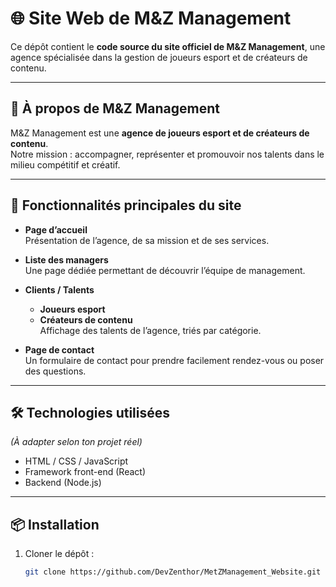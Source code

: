 # 🌐 Site Web de M&Z Management

Ce dépôt contient le **code source du site officiel de M&Z Management**, une agence spécialisée dans la gestion de joueurs esport et de créateurs de contenu.

---

## 📝 À propos de M&Z Management  
M&Z Management est une **agence de joueurs esport et de créateurs de contenu**.  
Notre mission : accompagner, représenter et promouvoir nos talents dans le milieu compétitif et créatif.

---

## 🚀 Fonctionnalités principales du site  

- **Page d’accueil**  
  Présentation de l’agence, de sa mission et de ses services.  

- **Liste des managers**  
  Une page dédiée permettant de découvrir l’équipe de management.  

- **Clients / Talents**  
  - **Joueurs esport**  
  - **Créateurs de contenu**  
  Affichage des talents de l’agence, triés par catégorie.  

- **Page de contact**  
  Un formulaire de contact pour prendre facilement rendez-vous ou poser des questions.  

---

## 🛠️ Technologies utilisées  
*(À adapter selon ton projet réel)*  
- HTML / CSS / JavaScript  
- Framework front-end (React)  
- Backend (Node.js)  

---

## 📦 Installation  

1. Cloner le dépôt :  
   ```bash
   git clone https://github.com/DevZenthor/MetZManagement_Website.git
